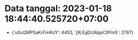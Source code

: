 # Data tanggal: 2023-01-18 18:44:40.525720+07:00

* {'u0uQMPSaKrFimRJY': 6453, 'j9LEgDUAlppC9Ym5': 2787}
